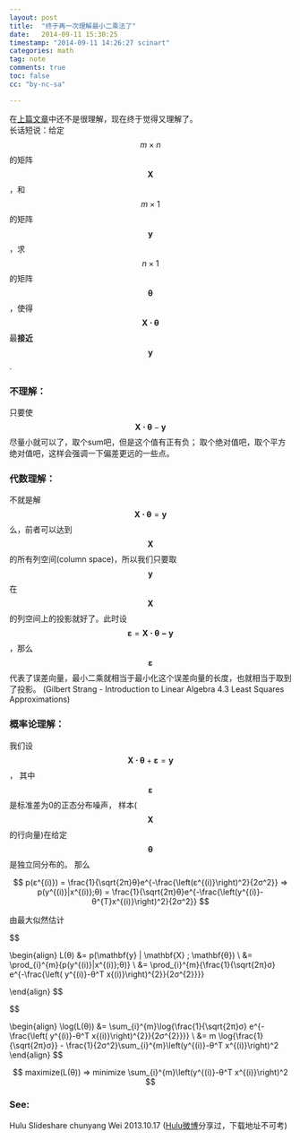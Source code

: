 ```yaml
---
layout: post
title:  "终于再一次理解最小二乘法了"
date:   2014-09-11 15:30:25
timestamp: "2014-09-11 14:26:27 scinart"
categories: math
tag: note
comments: true
toc: false
cc: "by-nc-sa"

---
```


在[上篇文章](/cs/2014/06/19/Linear-Regression/)中还不是很理解，现在终于觉得又理解了。  
长话短说：给定 $$ m × n $$ 的矩阵 $$ \mathbf{X} $$，和$$ m × 1 $$的矩阵 $$\mathbf{y}$$，求$$n×1$$的矩阵$$ \mathbf{θ} $$，使得$$ \mathbf{X⋅θ}$$最**接近**$$\mathbf{y}$$.

### 不理解：

只要使 $$ \mathbf{X⋅θ} - \mathbf{y} $$尽量小就可以了，取个sum吧，但是这个值有正有负；
取个绝对值吧，取个平方绝对值吧，这样会强调一下偏差更远的一些点。

### 代数理解：

不就是解$$ \mathbf{X⋅θ} = \mathbf{y} $$么，前者可以达到$$\mathbf{X}$$的所有列空间(column space)，所以我们只要取$$\mathbf{y}$$在$$\mathbf{X}$$的列空间上的投影就好了。此时设$$\mathbf{ε} = \mathbf{X⋅θ-y}$$，那么$$\mathbf{ε}$$代表了误差向量，最小二乘就相当于最小化这个误差向量的长度，也就相当于取到了投影。
(Gilbert Strang - Introduction to Linear Algebra 4.3 Least Squares Approximations)

### 概率论理解：

我们设 $$ \mathbf{X⋅θ} + \mathbf{ε} = \mathbf{y} $$，
其中$$\mathbf{ε}$$是标准差为0的正态分布噪声，
样本($$\mathbf{X}$$的行向量)在给定$$\mathbf{θ}$$是独立同分布的。
那么

<p class="font18px">

$$
p(ε^{(i)}) = \frac{1}{\sqrt{2π}θ}e^{-\frac{\left(ε^{(i)}\right)^2}{2σ^2}}
  ⇒ p(y^{(i)}|x^{(i)};θ) = \frac{1}{\sqrt{2π}θ}e^{-\frac{\left(y^{(i)}-θ^{T}x^{(i)}\right)^2}{2σ^2}}
$$

</p>

由最大似然估计

<p class="font18px">

$$

\begin{align}
L(θ) &= p(\mathbf{y} | \mathbf{X} ; \mathbf{θ}) \\
     &= \prod_{i}^{m}{p(y^{(i)}|x^{(i)};θ)} \\
	 &= \prod_{i}^{m}{\frac{1}{\sqrt{2π}σ} e^{-\frac{\left( y^{(i)}-θ^T x{(i)}\right)^{2}}{2σ^{2}}}}

\end{align}
$$

$$

\begin{align}
\log(L(θ)) &= \sum_{i}^{m}\log{\frac{1}{\sqrt{2π}σ} e^{-\frac{\left( y^{(i)}-θ^T x{(i)}\right)^{2}}{2σ^{2}}}} \\
          &= m \log{\frac{1}{\sqrt{2π}σ}} - \frac{1}{2σ^2}\sum_{i}^{m}\left(y^{(i)}-θ^T x^{(i)}\right)^2
\end{align}
$$

$$
maximize(L(θ)) ⇒ minimize \sum_{i}^{m}\left(y^{(i)}-θ^T x^{(i)}\right)^2
$$
</p>

### See:

Hulu Slideshare chunyang Wei 2013.10.17 ([Hulu微博](http://weibo.com/hulujobs)分享过，下载地址不可考)
